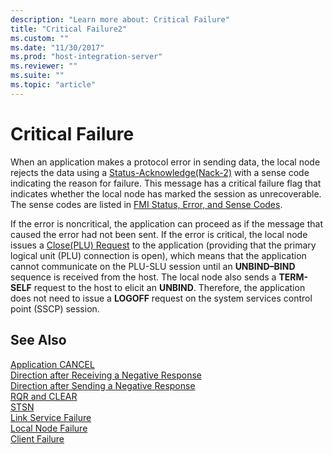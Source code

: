 ```yaml
---
description: "Learn more about: Critical Failure"
title: "Critical Failure2"
ms.custom: ""
ms.date: "11/30/2017"
ms.prod: "host-integration-server"
ms.reviewer: ""
ms.suite: ""
ms.topic: "article"
---
```

# Critical Failure
When an application makes a protocol error in sending data, the local node rejects the data using a [Status-Acknowledge(Nack-2)](./status-acknowledge-nack-2-2.md) with a sense code indicating the reason for failure. This message has a critical failure flag that indicates whether the local node has marked the session as unrecoverable. The sense codes are listed in [FMI Status, Error, and Sense Codes](../core/fmi-status-error-and-sense-codes1.md).  
  
 If the error is noncritical, the application can proceed as if the message that caused the error had not been sent. If the error is critical, the local node issues a [Close(PLU) Request](./close-plu-request2.md) to the application (providing that the primary logical unit (PLU) connection is open), which means that the application cannot communicate on the PLU-SLU session until an **UNBIND–BIND** sequence is received from the host. The local node also sends a **TERM-SELF** request to the host to elicit an **UNBIND**. Therefore, the application does not need to issue a **LOGOFF** request on the system services control point (SSCP) session.  
  
## See Also  
 [Application CANCEL](../core/application-cancel2.md)   
 [Direction after Receiving a Negative Response](../core/direction-after-receiving-a-negative-response1.md)   
 [Direction after Sending a Negative Response](../core/direction-after-sending-a-negative-response2.md)   
 [RQR and CLEAR](../core/rqr-and-clear1.md)   
 [STSN](../core/stsn2.md)   
 [Link Service Failure](../core/link-service-failure1.md)   
 [Local Node Failure](../core/local-node-failure2.md)   
 [Client Failure](../core/client-failure1.md)
